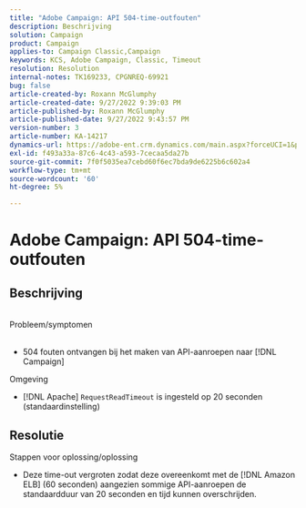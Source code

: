 ```yaml
---
title: "Adobe Campaign: API 504-time-outfouten"
description: Beschrijving
solution: Campaign
product: Campaign
applies-to: Campaign Classic,Campaign
keywords: KCS, Adobe Campaign, Classic, Timeout
resolution: Resolution
internal-notes: TK169233, CPGNREQ-69921
bug: false
article-created-by: Roxann McGlumphy
article-created-date: 9/27/2022 9:39:03 PM
article-published-by: Roxann McGlumphy
article-published-date: 9/27/2022 9:43:57 PM
version-number: 3
article-number: KA-14217
dynamics-url: https://adobe-ent.crm.dynamics.com/main.aspx?forceUCI=1&pagetype=entityrecord&etn=knowledgearticle&id=fb9fddcd-ac3e-ed11-9db1-00224808613b
exl-id: f493a33a-87c6-4c43-a593-7cecaa5da27b
source-git-commit: 7f0f5035ea7cebd60f6ec7bda9de6225b6c602a4
workflow-type: tm+mt
source-wordcount: '60'
ht-degree: 5%

---
```


# Adobe Campaign: API 504-time-outfouten

## Beschrijving

<br>Probleem/symptomen<br><br>
- 504 fouten ontvangen bij het maken van API-aanroepen naar [!DNL Campaign]



Omgeving
- [!DNL Apache] `RequestReadTimeout` is ingesteld op 20 seconden (standaardinstelling)



## Resolutie

Stappen voor oplossing/oplossing
- Deze time-out vergroten zodat deze overeenkomt met de [!DNL Amazon ELB] (60 seconden) aangezien sommige API-aanroepen de standaardduur van 20 seconden en tijd kunnen overschrijden.
